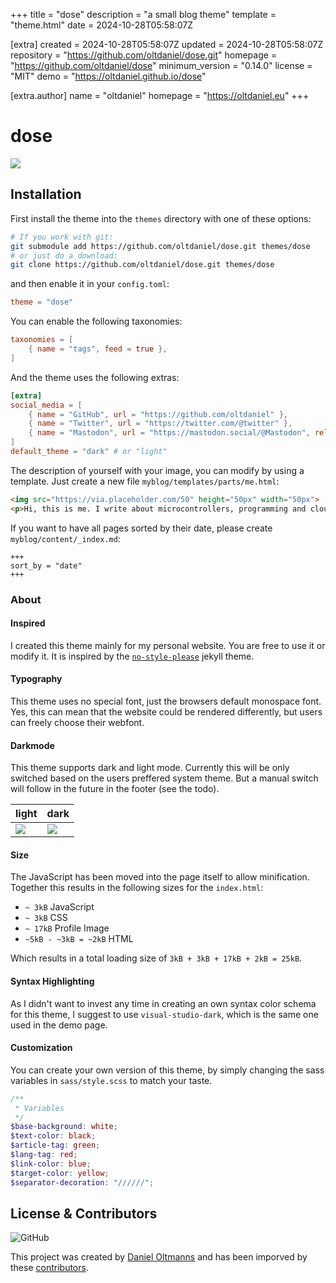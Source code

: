 
+++
title = "dose"
description = "a small blog theme"
template = "theme.html"
date = 2024-10-28T05:58:07Z

[extra]
created = 2024-10-28T05:58:07Z
updated = 2024-10-28T05:58:07Z
repository = "https://github.com/oltdaniel/dose.git"
homepage = "https://github.com/oltdaniel/dose"
minimum_version = "0.14.0"
license = "MIT"
demo = "https://oltdaniel.github.io/dose"

[extra.author]
name = "oltdaniel"
homepage = "https://oltdaniel.eu"
+++        

# dose

![](screenshot.png?raw=true)

## Installation

First install the theme into the `themes` directory with one of these options:

```bash
# If you work with git: 
git submodule add https://github.com/oltdaniel/dose.git themes/dose
# or just do a download:
git clone https://github.com/oltdaniel/dose.git themes/dose
```

and then enable it in your `config.toml`:

```toml
theme = "dose"
```

You can enable the following taxonomies:

```toml
taxonomies = [
    { name = "tags", feed = true },
]
```

And the theme uses the following extras:

```toml
[extra]
social_media = [
    { name = "GitHub", url = "https://github.com/oltdaniel" },
    { name = "Twitter", url = "https://twitter.com/@twitter" },
    { name = "Mastodon", url = "https://mastodon.social/@Mastodon", rel = "me" }
]
default_theme = "dark" # or "light"
```

The description of yourself with your image, you can modify by using a template. Just create a new
file `myblog/templates/parts/me.html`:

```html
<img src="https://via.placeholder.com/50" height="50px" width="50px">
<p>Hi, this is me. I write about microcontrollers, programming and cloud software. ...</p>
```

If you want to have all pages sorted by their date, please create `myblog/content/_index.md`:
```
+++
sort_by = "date"
+++
```

### About

#### Inspired
I created this theme mainly for my personal website. You are free to use it or modify it. It is inspired by the [`no-style-please`](https://riggraz.dev/no-style-please/) jekyll theme.

#### Typography

This theme uses no special font, just the browsers default monospace font. Yes, this can mean that the website could be rendered differently, but users can freely choose their webfont.

#### Darkmode

This theme supports dark and light mode. Currently this will be only switched based on the users preffered system theme. But a manual switch will follow in the future in the footer (see the todo).

| light | dark |
|-|-|
| ![](screenshot-light.png) | ![](screenshot-dark.png) |

#### Size

The JavaScript has been moved into the page itself to allow minification. Together this results in the following sizes for the `index.html`:
- `~ 3kB` JavaScript
- `~ 3kB` CSS
- `~ 17kB` Profile Image
- `~5kB - ~3kB = ~2kB` HTML

Which results in a total loading size of `3kB + 3kB + 17kB + 2kB = 25kB`.

#### Syntax Highlighting

As I didn't want to invest any time in creating an own syntax color schema for this theme, I suggest to use `visual-studio-dark`, which is the same one used in the demo page.

#### Customization

You can create your own version of this theme, by simply changing the sass variables in `sass/style.scss` to match your taste.

```scss
/**
 * Variables
 */
$base-background: white;
$text-color: black;
$article-tag: green;
$lang-tag: red;
$link-color: blue;
$target-color: yellow;
$separator-decoration: "//////";
```

## License & Contributors

![GitHub](https://img.shields.io/github/license/oltdaniel/dose)

This project was created by [Daniel Oltmanns](https://github.com/oltdaniel) and has been imporved by these [contributors](https://github.com/oltdaniel/dose/graphs/contributors).
        